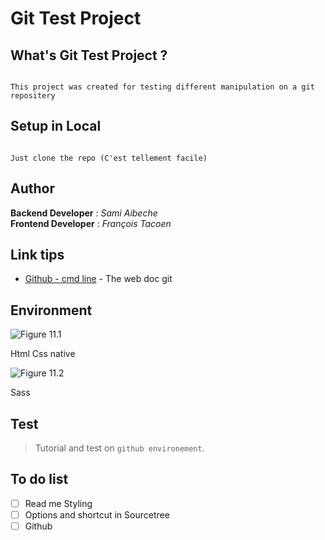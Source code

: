 # Git Test Project

## What's Git Test Project ?

```

This project was created for testing different manipulation on a git repositery

```


## Setup in Local

```

Just clone the repo (C'est tellement facile)

```

## Author 

**Backend Developer**   : *Sami Aibeche*<br/>
**Frontend Developer**  : *François Tacoen*


## Link tips

* [Github - cmd line](https://gist.github.com/aquelito/8596717) - The web doc git


## Environment
        
![Figure 11.1][1]

[1]: https://www.carlisleccw.com/_images/double-arrow-right.png
Html Css native

![Figure 11.2][2]

[2]: https://www.carlisleccw.com/_images/double-arrow-right.png
Sass

## Test

> Tutorial and test on `github environement`.

## To do list

- [ ] Read me Styling
- [ ] Options and shortcut in Sourcetree
- [ ] Github
